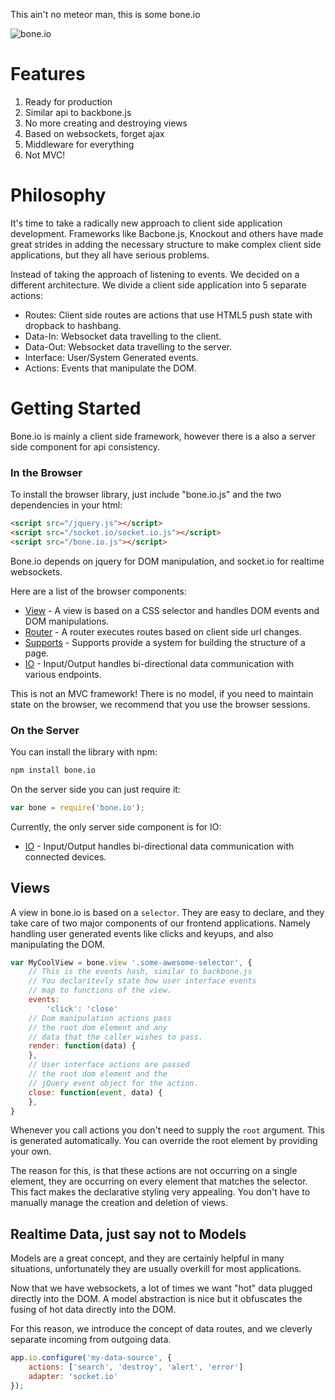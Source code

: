 
This ain't no meteor man, this is some bone.io

![bone.io](http://cdn.techpines.io/bone-io-github.png)

# Features

1. Ready for production
1. Similar api to backbone.js
1. No more creating and destroying views
1. Based on websockets, forget ajax
1. Middleware for everything
1. Not MVC!

# Philosophy

It's time to take a radically new approach to client side application development.  Frameworks like Bacbone.js, Knockout and others have made great strides in adding the necessary structure to make complex client side applications, but they all have serious problems.

Instead of taking the approach of listening to events.  We decided on a different architecture.  We divide a client side application into 5 separate actions:

* Routes: Client side routes are actions that use HTML5 push state with dropback to hashbang.
* Data-In: Websocket data travelling to the client.
* Data-Out: Websocket data travelling to the server.
* Interface: User/System Generated events.
* Actions: Events that manipulate the DOM.

# Getting Started

Bone.io is mainly a client side framework, however there is a also a server side component for api consistency.


### In the Browser

To install the browser library, just include "bone.io.js" and the two dependencies in your html:

```html
<script src="/jquery.js"></script>
<script src="/socket.io/socket.io.js"></script>
<script src="/bone.io.js"></script>
```

Bone.io depends on jquery for DOM manipulation, and socket.io for realtime websockets.

Here are a list of the browser components:

* [View](http://bone.io) - A view is based on a CSS selector and handles DOM events and DOM manipulations.
* [Router](http://bone.io) - A router executes routes based on client side url changes.
* [Supports](http://bone.io) - Supports provide a system for building the structure of a page.
* [IO](http://bone.io) - Input/Output handles bi-directional data communication with various endpoints.

This is not an MVC framework!  There is no model, if you need to maintain state on the browser, we recommend that you use the browser sessions.

### On the Server

You can install the library with npm:

```bash
npm install bone.io
```

On the server side you can just require it:

```js
var bone = require('bone.io');
```

Currently, the only server side component is for IO:

* [IO](http://bone.io) - Input/Output handles bi-directional data communication with connected devices.

## Views

A view in bone.io is based on a `selector`.  They are easy to declare, and they take care of two major components of our frontend applications.  Namely handling user generated events like clicks and keyups, and also manipulating the DOM.

```js
var MyCoolView = bone.view '.some-awesome-selector', {
    // This is the events hash, similar to backbone.js
    // You declaritevly state how user interface events
    // map to functions of the view.
    events:
        'click': 'close'
    // Dom manipulation actions pass
    // the root dom element and any
    // data that the caller wishes to pass.
    render: function(data) {
    },
    // User interface actions are passed
    // the root dom element and the 
    // jQuery event object for the action.
    close: function(event, data) {
    },
}
```

Whenever you call actions you don't need to supply the `root` argument.  This is generated automatically.  You can override the root element by providing your own.

The reason for this, is that these actions are not occurring on a single element, they are occurring on every element that matches the selector.  This fact makes the declarative styling very appealing. You don't have to manually manage the creation and deletion of views.

## Realtime Data, just say not to Models

Models are a great concept, and they are certainly helpful in many situations, unfortunately they are usually overkill for most applications.

Now that we have websockets, a lot of times we want "hot" data plugged directly into the DOM.  A model abstraction is nice but it obfuscates the fusing of hot data directly into the DOM.

For this reason, we introduce the concept of data routes, and we cleverly separate incoming from outgoing data.

```js
app.io.configure('my-data-source', {
    actions: ['search', 'destroy', 'alert', 'error']
    adapter: 'socket.io'
});





